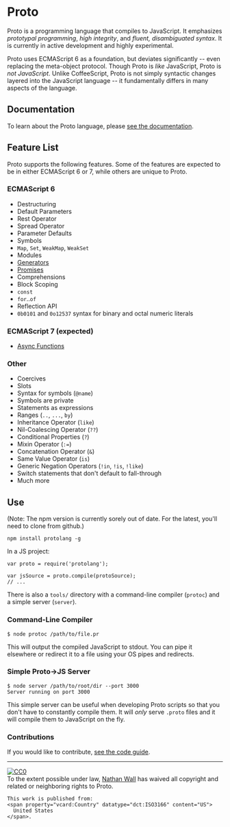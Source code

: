 # Proto

Proto is a programming language that compiles to JavaScript.  It emphasizes *prototypal programming*, *high integrity*, and *fluent, disambiguated syntax*.  It is currently in active development and highly experimental.

Proto uses ECMAScript 6 as a foundation, but deviates significantly -- even replacing the meta-object protocol.  Though Proto is *like* JavaScript, Proto is *not JavaScript*.  Unlike CoffeeScript, Proto is not simply syntactic changes layered into the JavaScript language -- it fundamentally differs in many aspects of the language.

## Documentation

To learn about the Proto language, please [see the documentation](https://github.com/Nathan-Wall/proto/blob/master/docs/index.md).

## Feature List

Proto supports the following features.  Some of the features are expected to be in either ECMAScript 6 or 7, while others are unique to Proto.

### ECMAScript 6

+ Destructuring
+ Default Parameters
+ Rest Operator
+ Spread Operator
+ Parameter Defaults
+ Symbols
+ `Map`, `Set`, `WeakMap`, `WeakSet`
+ Modules
+ [Generators](docs/functions/generators.md)
+ [Promises](docs/functions/async/promises.md)
+ Comprehensions
+ Block Scoping
+ `const`
+ `for`..`of`
+ Reflection API
+ `0b0101` and `0o12537` syntax for binary and octal numeric literals

### ECMAScript 7 (expected)

+ [Async Functions](docs/functions/async.md)

### Other

+ Coercives
+ Slots
+ Syntax for symbols (`@name`)
+ Symbols are private
+ Statements as expressions
+ Ranges (`..`, `...`, `by`)
+ Inheritance Operator (`like`)
+ Nil-Coalescing Operator (`??`)
+ Conditional Properties (`?`)
+ Mixin Operator (`:=`)
+ Concatenation Operator (`&`)
+ Same Value Operator (`is`)
+ Generic Negation Operators (`!in`, `!is`, `!like`)
+ Switch statements that don't default to fall-through
+ Much more

## Use

(Note: The npm version is currently sorely out of date. For the latest, you'll need to clone from github.)

	npm install protolang -g

In a JS project:

	var proto = require('protolang');

	var jsSource = proto.compile(protoSource);
	// ...

There is also a `tools/` directory with a command-line compiler (`protoc`) and a simple server (`server`).

### Command-Line Compiler

	$ node protoc /path/to/file.pr

This will output the compiled JavaScript to stdout.  You can pipe it elsewhere or redirect it to a file using your OS pipes and redirects.

### Simple Proto->JS Server

	$ node server /path/to/root/dir --port 3000
	Server running on port 3000

This simple server can be useful when developing Proto scripts so that you don't have to constantly compile them.  It will *only* serve `.proto` files and it will compile them to JavaScript on the fly.

### Contributions

If you would like to contribute, [see the code guide](https://github.com/Nathan-Wall/proto/blob/master/code-guide.md).

---

<p xmlns:dct="http://purl.org/dc/terms/" xmlns:vcard="http://www.w3.org/2001/vcard-rdf/3.0#">
    <a rel="license"
       href="http://creativecommons.org/publicdomain/zero/1.0/">
        <img src="http://i.creativecommons.org/p/zero/1.0/88x31.png" style="border-style: none;" alt="CC0" />
    </a>
    <br />
    To the extent possible under law,
    <a rel="dct:publisher" href="http://github.com/Nathan-Wall"><span property="dct:title">Nathan Wall</span></a>
    has waived all copyright and related or neighboring rights to
    <span property="dct:title">Proto</span>.

    This work is published from:
    <span property="vcard:Country" datatype="dct:ISO3166" content="US">
      United States
    </span>.
</p>
